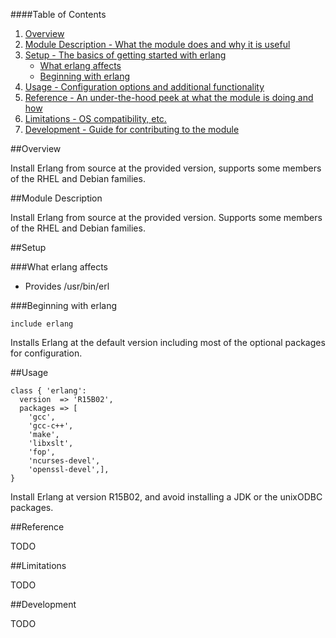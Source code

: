 ####Table of Contents

1. [Overview](#overview)
2. [Module Description - What the module does and why it is useful](#module-description)
3. [Setup - The basics of getting started with erlang](#setup)
    * [What erlang affects](#what-erlang-affects)
    * [Beginning with erlang](#beginning-with-erlang)
4. [Usage - Configuration options and additional functionality](#usage)
5. [Reference - An under-the-hood peek at what the module is doing and how](#reference)
6. [Limitations - OS compatibility, etc.](#limitations)
7. [Development - Guide for contributing to the module](#development)

##Overview

Install Erlang from source at the provided version, supports some members of the RHEL and Debian families.

##Module Description

Install Erlang from source at the provided version. Supports some members of the RHEL and Debian families. 

##Setup

###What erlang affects

* Provides /usr/bin/erl 

###Beginning with erlang

`include erlang` 

Installs Erlang at the default version including most of the optional packages for configuration.

##Usage

    class { 'erlang':
      version  => 'R15B02',
      packages => [
        'gcc',
        'gcc-c++',
        'make',
        'libxslt',
        'fop',
        'ncurses-devel',
        'openssl-devel',],
    }

Install Erlang at version R15B02, and avoid installing a JDK or the unixODBC packages.

##Reference

TODO

##Limitations

TODO

##Development

TODO
